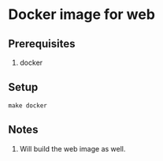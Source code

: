 # Docker image for web

## Prerequisites
1. docker

## Setup
`make docker`

## Notes
1. Will build the web image as well.
